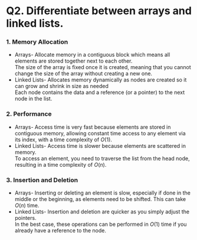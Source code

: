 # Q2. Differentiate between arrays and linked lists.

### 1. Memory Allocation
- Arrays- Allocate memory in a contiguous block which means all elements are stored together next to each other.<br>
The size of the array is fixed once it is created, meaning that you cannot change the size of the array without creating a new one.
- Linked Lists- Allocates memory dynamically as nodes are created so it can grow and shrink in size as needed<br>
Each node contains the data and a reference (or a pointer) to the next node in the list.

### 2. Performance
- Arrays- Access time is very fast because elements are stored in contiguous memory, allowing constant time access to any element via its index, with a time complexity of $O(1)$.
- Linked Lists- Access time is slower because elements are scattered in memory.<br>
To access an element, you need to traverse the list from the head node, resulting in a time complexity of $O(n)$.

### 3. Insertion and Deletion
- Arrays- Inserting or deleting an element is slow, especially if done in the middle or the beginning, as elements need to be shifted. This can take $O(n)$ time.
- Linked Lists- Insertion and deletion are quicker as you simply adjust the pointers.<br>
In the best case, these operations can be performed in $O(1)$ time if you already have a reference to the node.